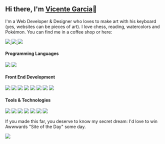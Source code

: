 <h2>Hi there, I'm <a href="https://www.vicentegarcya.com/">Vicente Garcia</a>👋</h2>

<p>I'm a Web Developer & Designer who loves to make art with his keyboard (yes, websites can be pieces of art). I love chess, reading, watercolors and Pokémon.
   You can find me in a coffee shop or here:
</p>
   
  <a href="https://www.linkedin.com/in/vicentegarciaayllon/">
    <img src="https://img.shields.io/badge/LinkedIn-0077B5?style=for-the-badge&logo=linkedin&logoColor=white">
  </a>
  <a href="https://twitter.com/vicengarcyadev">
    <img src="https://img.shields.io/badge/Twitter-1DA1F2?style=for-the-badge&logo=twitter&logoColor=white">
  </a>
  <a href="mailto:vicentegarciaayllon@gmail.com">
    <img src="https://img.shields.io/badge/Gmail-D14836?style=for-the-badge&logo=gmail&logoColor=white">
  </a>

<h4>Programming Languages</h4>
<p>
  <img src="https://img.shields.io/badge/JavaScript-F7DF1E?style=for-the-badge&logo=javascript&logoColor=black">
  <img src="https://img.shields.io/badge/TypeScript-007ACC?style=for-the-badge&logo=typescript&logoColor=white">
</p>


<h4>Front End Development</h4>
<p>
  <img src="https://img.shields.io/badge/HTML5-E34F26?style=for-the-badge&logo=html5&logoColor=white">
  <img src="https://img.shields.io/badge/CSS3-1572B6?style=for-the-badge&logo=css3&logoColor=white">
  <img src="https://img.shields.io/badge/React-20232A?style=for-the-badge&logo=react&logoColor=61DAFB">
   <img src="https://img.shields.io/badge/next.js-000000?style=for-the-badge&logo=nextdotjs&logoColor=white">
   <img src="https://img.shields.io/badge/Material%20UI-007FFF?style=for-the-badge&logo=mui&logoColor=white">
   <img src="https://img.shields.io/badge/green%20sock-88CE02?style=for-the-badge&logo=greensock&logoColor=white">
   <img src="https://img.shields.io/badge/threejs-black?style=for-the-badge&logo=three.js&logoColor=white">
   <img src="https://img.shields.io/badge/SASS-hotpink.svg?style=for-the-badge&logo=SASS&logoColor=white">
</p>

<h4>Tools & Technologies</h4>
<p>
  <img src="https://img.shields.io/badge/Git-F05032?style=for-the-badge&logo=git&logoColor=white">
  <img src="https://img.shields.io/badge/GitHub-100000?style=for-the-badge&logo=github&logoColor=white">
  <img src="https://img.shields.io/badge/Figma-F24E1E?style=for-the-badge&logo=figma&logoColor=white">
  <img src="https://img.shields.io/badge/vercel-%23000000.svg?style=for-the-badge&logo=vercel&logoColor=white">
   <img src="https://img.shields.io/badge/jira-%230A0FFF.svg?style=for-the-badge&logo=jira&logoColor=white">
   <img src="https://img.shields.io/badge/Postman-FF6C37?style=for-the-badge&logo=postman&logoColor=white">
   <img src="https://img.shields.io/badge/MongoDB-%234ea94b.svg?style=for-the-badge&logo=mongodb&logoColor=white">
</p>

<p>
   If you made this far, you deserve to know my secret dream: I'd love to win Awwwards "Site of the Day" some day.
</p>

<img src="https://www.codewars.com/users/vicentegarcya/badges/small?theme=light">
